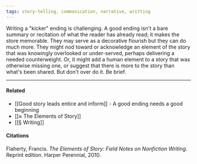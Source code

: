 ```yaml
---
tags: story-telling, communication, narrative, writting
---
```


Writing a "kicker" ending is challenging. A good ending isn't a bare summary or recitation of what the reader has already read; it makes the store memorable. They may serve as a decorative flourish but they can do much more. They might nod toward or acknowledge an element of the story that was knowingly overlooked or under-served, perhaps delivering a needed counterweight. Or, it might add a human element to a story that was otherwise missing one, or suggest that there is more to the story than what's been shared. But don't over do it. Be brief.

---

#### Related

- [[Good story leads entice and inform]] - A good ending needs a good beginning
- [[≈ The Elements of Story]]
- [[§ Writing]]

#### Citations

Flaherty, Francis. _The Elements of Story: Field Notes on Nonfiction Writing_. Reprint edition. Harper Perennial, 2010.
